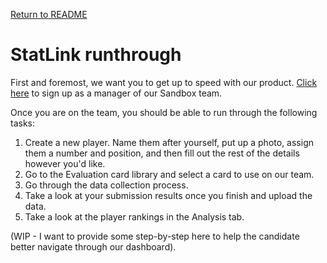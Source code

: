 [Return to README](../README.md)

# StatLink runthrough

First and foremost, we want you to get up to speed with our product. [Click here](https://www.statlink.io/login/MHDRF87/Manager) to sign up as a manager of our Sandbox team.

Once you are on the team, you should be able to run through the following tasks:

1. Create a new player. Name them after yourself, put up a photo, assign them a number and position, and then fill out the rest of the details however you'd like.
2. Go to the Evaluation card library and select a card to use on our team.
3. Go through the data collection process.
4. Take a look at your submission results once you finish and upload the data.
5. Take a look at the player rankings in the Analysis tab.

(WIP - I want to provide some step-by-step here to help the candidate better navigate through our dashboard).